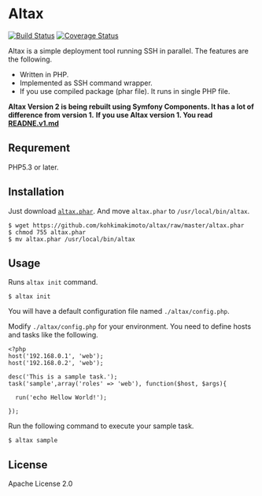 # Altax

[![Build Status](https://travis-ci.org/kohkimakimoto/altax.png?branch=master)](https://travis-ci.org/kohkimakimoto/altax)
[![Coverage Status](https://coveralls.io/repos/kohkimakimoto/altax/badge.png?branch=master)](https://coveralls.io/r/kohkimakimoto/altax?branch=master)

Altax is a simple deployment tool running SSH in parallel. The features are the following.

* Written in PHP.
* Implemented as SSH command wrapper.
* If you use compiled package (phar file). It runs in single PHP file.

**Altax Version 2 is being rebuilt using Symfony Components. It has a lot of difference from version 1.**
**If you use Altax version 1. You read [READNE.v1.md](./README.v1.md)**

## Requrement

PHP5.3 or later.

## Installation

Just download [`altax.phar`](https://github.com/kohkimakimoto/altax/raw/master/altax.phar).
And move `altax.phar` to `/usr/local/bin/altax`.

    $ wget https://github.com/kohkimakimoto/altax/raw/master/altax.phar
    $ chmod 755 altax.phar
    $ mv altax.phar /usr/local/bin/altax

## Usage

Runs `altax init` command.

    $ altax init

You will have a default configuration file named `./altax/config.php`.

Modify `./altax/config.php` for your environment. You need to define hosts and tasks like the following.

    <?php
    host('192.168.0.1', 'web');
    host('192.168.0.2', 'web');

    desc('This is a sample task.');
    task('sample',array('roles' => 'web'), function($host, $args){

      run('echo Hellow World!');

    });

Run the following command to execute your sample task.

    $ altax sample

## License

Apache License 2.0






